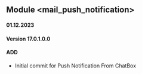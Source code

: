 ## Module <mail_push_notification>

#### 01.12.2023
#### Version 17.0.1.0.0
#### ADD
- Initial commit for Push Notification From ChatBox
